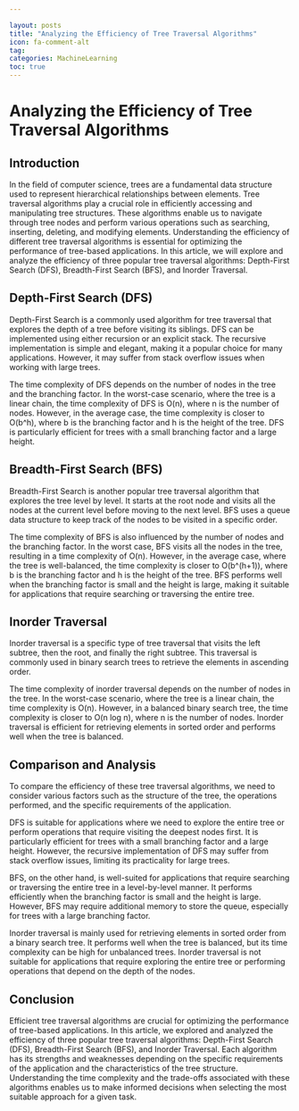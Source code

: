 ```yaml
---

layout: posts
title: "Analyzing the Efficiency of Tree Traversal Algorithms"
icon: fa-comment-alt
tag:      
categories: MachineLearning
toc: true
---
```




# Analyzing the Efficiency of Tree Traversal Algorithms

## Introduction

In the field of computer science, trees are a fundamental data structure used to represent hierarchical relationships between elements. Tree traversal algorithms play a crucial role in efficiently accessing and manipulating tree structures. These algorithms enable us to navigate through tree nodes and perform various operations such as searching, inserting, deleting, and modifying elements. Understanding the efficiency of different tree traversal algorithms is essential for optimizing the performance of tree-based applications. In this article, we will explore and analyze the efficiency of three popular tree traversal algorithms: Depth-First Search (DFS), Breadth-First Search (BFS), and Inorder Traversal.

## Depth-First Search (DFS)

Depth-First Search is a commonly used algorithm for tree traversal that explores the depth of a tree before visiting its siblings. DFS can be implemented using either recursion or an explicit stack. The recursive implementation is simple and elegant, making it a popular choice for many applications. However, it may suffer from stack overflow issues when working with large trees.

The time complexity of DFS depends on the number of nodes in the tree and the branching factor. In the worst-case scenario, where the tree is a linear chain, the time complexity of DFS is O(n), where n is the number of nodes. However, in the average case, the time complexity is closer to O(b^h), where b is the branching factor and h is the height of the tree. DFS is particularly efficient for trees with a small branching factor and a large height.

## Breadth-First Search (BFS)

Breadth-First Search is another popular tree traversal algorithm that explores the tree level by level. It starts at the root node and visits all the nodes at the current level before moving to the next level. BFS uses a queue data structure to keep track of the nodes to be visited in a specific order.

The time complexity of BFS is also influenced by the number of nodes and the branching factor. In the worst case, BFS visits all the nodes in the tree, resulting in a time complexity of O(n). However, in the average case, where the tree is well-balanced, the time complexity is closer to O(b^(h+1)), where b is the branching factor and h is the height of the tree. BFS performs well when the branching factor is small and the height is large, making it suitable for applications that require searching or traversing the entire tree.

## Inorder Traversal

Inorder traversal is a specific type of tree traversal that visits the left subtree, then the root, and finally the right subtree. This traversal is commonly used in binary search trees to retrieve the elements in ascending order.

The time complexity of inorder traversal depends on the number of nodes in the tree. In the worst-case scenario, where the tree is a linear chain, the time complexity is O(n). However, in a balanced binary search tree, the time complexity is closer to O(n log n), where n is the number of nodes. Inorder traversal is efficient for retrieving elements in sorted order and performs well when the tree is balanced.

## Comparison and Analysis

To compare the efficiency of these tree traversal algorithms, we need to consider various factors such as the structure of the tree, the operations performed, and the specific requirements of the application.

DFS is suitable for applications where we need to explore the entire tree or perform operations that require visiting the deepest nodes first. It is particularly efficient for trees with a small branching factor and a large height. However, the recursive implementation of DFS may suffer from stack overflow issues, limiting its practicality for large trees.

BFS, on the other hand, is well-suited for applications that require searching or traversing the entire tree in a level-by-level manner. It performs efficiently when the branching factor is small and the height is large. However, BFS may require additional memory to store the queue, especially for trees with a large branching factor.

Inorder traversal is mainly used for retrieving elements in sorted order from a binary search tree. It performs well when the tree is balanced, but its time complexity can be high for unbalanced trees. Inorder traversal is not suitable for applications that require exploring the entire tree or performing operations that depend on the depth of the nodes.

## Conclusion

Efficient tree traversal algorithms are crucial for optimizing the performance of tree-based applications. In this article, we explored and analyzed the efficiency of three popular tree traversal algorithms: Depth-First Search (DFS), Breadth-First Search (BFS), and Inorder Traversal. Each algorithm has its strengths and weaknesses depending on the specific requirements of the application and the characteristics of the tree structure. Understanding the time complexity and the trade-offs associated with these algorithms enables us to make informed decisions when selecting the most suitable approach for a given task.